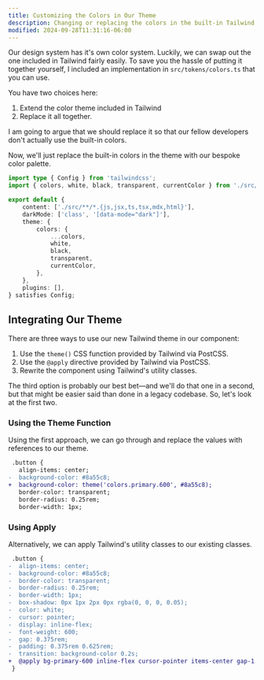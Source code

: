 ```yaml
---
title: Customizing the Colors in Our Theme
description: Changing or replacing the colors in the built-in Tailwind theme.
modified: 2024-09-28T11:31:16-06:00
---
```


Our design system has it's own color system. Luckily, we can swap out the one included in Tailwind fairly easily. To save you the hassle of putting it together yourself, I included an implementation in `src/tokens/colors.ts` that you can use.

You have two choices here:

1. Extend the color theme included in Tailwind
2. Replace it all together.

I am going to argue that we should replace it so that our fellow developers don't actually use the built-in colors.

Now, we'll just replace the built-in colors in the theme with our bespoke color palette.

```ts
import type { Config } from 'tailwindcss';
import { colors, white, black, transparent, currentColor } from './src/tokens/colors';

export default {
	content: ['./src/**/*.{js,jsx,ts,tsx,mdx,html}'],
	darkMode: ['class', '[data-mode="dark"]'],
	theme: {
		colors: {
			...colors,
			white,
			black,
			transparent,
			currentColor,
		},
	},
	plugins: [],
} satisfies Config;
```

## Integrating Our Theme

There are three ways to use our new Tailwind theme in our component:

1. Use the `theme()` CSS function provided by Tailwind via PostCSS.
2. Use the `@apply` directive provided by Tailwind via PostCSS.
3. Rewrite the component using Tailwind's utility classes.

The third option is probably our best bet—and we'll do that one in a second, but that might be easier said than done in a legacy codebase. So, let's look at the first two.

### Using the Theme Function

Using the first approach, we can go through and replace the values with references to our theme.

```diff
 .button {
   align-items: center;
-  background-color: #8a55c8;
+  background-color: theme('colors.primary.600', #8a55c8);
   border-color: transparent;
   border-radius: 0.25rem;
   border-width: 1px;
```

### Using Apply

Alternatively, we can apply Tailwind's utility classes to our existing classes.

```diff
 .button {
-  align-items: center;
-  background-color: #8a55c8;
-  border-color: transparent;
-  border-radius: 0.25rem;
-  border-width: 1px;
-  box-shadow: 0px 1px 2px 0px rgba(0, 0, 0, 0.05);
-  color: white;
-  cursor: pointer;
-  display: inline-flex;
-  font-weight: 600;
-  gap: 0.375rem;
-  padding: 0.375rem 0.625rem;
-  transition: background-color 0.2s;
+  @apply bg-primary-600 inline-flex cursor-pointer items-center gap-1.5 rounded border border-transparent px-2.5 py-1.5 text-white shadow-sm transition-colors;
 }
```
